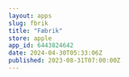 ```yaml
---
layout: apps
slug: fbrik
title: "Fæbrik"
store: apple
app_id: 6443824642
date: 2024-04-30T05:33:06Z
published: 2023-08-31T07:00:00Z
---
```

